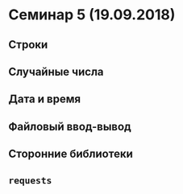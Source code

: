 # Семинар 5 (19.09.2018)
## Строки
## Случайные числа
## Дата и время
## Файловый ввод-вывод
## Сторонние библиотеки
## `requests`

